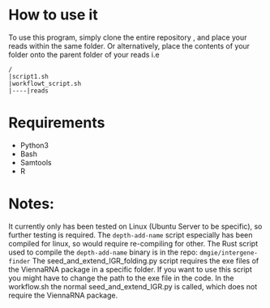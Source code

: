 # How to use it

To use this program, simply clone the entire repository , and place your reads within the same folder. Or alternatively, place the contents of your folder onto the parent folder of your reads i.e 

```
/
|script1.sh
|workflowt_script.sh
|----|reads
```



# Requirements

- Python3
- Bash
- Samtools
- R


# Notes:
It currently only has been tested on Linux (Ubuntu Server to be specific), so further testing is required. The `depth-add-name` script especially has been compiled for linux, so would require re-compiling for other. The Rust script used to compile the `depth-add-name` binary is in the repo: `dmgie/intergene-finder`
The seed_and_extend_IGR_folding.py script requires the exe files of the ViennaRNA package in a specific folder. If you want to use this script you might have to change the path to the exe file in the code. In the workflow.sh the normal seed_and_extend_IGR.py is called, which does not require the ViennaRNA package.
